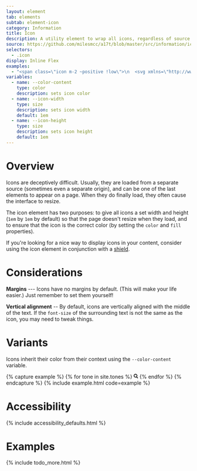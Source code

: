```yaml
---
layout: element
tab: elements
subtab: element-icon
category: Information
title: Icon
description: A utility element to wrap all icons, regardless of source
source: https://github.com/milesmcc/a17t/blob/master/src/information/icon.css
selectors:
  - .icon
display: Inline Flex
examples:
  - "<span class=\"icon m-2 ~positive !low\">\n  <svg xmlns=\"http://www.w3.org/2000/svg\" width=\"12\" height=\"13\">\n    <g stroke-width=\"2\" stroke=\"currentColor\" fill=\"none\">\n      <path d=\"M11.29 11.71l-4-4\" />\n      <circle cx=\"5\" cy=\"5\" r=\"4\" />\n    </g>\n  </svg>\n</span>"
variables:
  - name: --color-content
    type: color
    description: sets icon color
  - name: --icon-width
    type: size
    description: sets icon width
    default: 1em
  - name: --icon-height
    type: size
    description: sets icon height
    default: 1em
---
```


# Overview

Icons are deceptively difficult. Usually, they are loaded from a separate source (sometimes even a separate origin), and can be one of the last elements to appear on a page. When they do finally load, they often cause the interface to resize.

The icon element has two purposes: to give all icons a set width and height (`1em` by `1em` by default) so that the page doesn't resize when they load, and to ensure that the icon is the correct color (by setting the `color` and `fill` properties).

If you're looking for a nice way to display icons in your content, consider using the icon element in conjunction with a [shield](./shield).

# Considerations

**Margins** --- Icons have no margins by default. (This will make your life easier.) Just remember to set them yourself!

**Vertical alignment** -- By default, icons are vertically aligned with the middle of the text. If the `font-size` of the surrounding text is not the same as the icon, you may need to tweak things.

# Variants

Icons inherit their color from their context using the `--color-content` variable.

{% capture example %}
{% for tone in site.tones %}
<span class="icon m-2 ~{{tone}} !low">
    <svg xmlns="http://www.w3.org/2000/svg" width="12" height="13">
        <g stroke-width="2" stroke="currentColor" fill="none">
            <path d="M11.29 11.71l-4-4" />
            <circle cx="5" cy="5" r="4" />
        </g>
    </svg>
</span>
{% endfor %}
{% endcapture %}
{% include example.html code=example %}

# Accessibility

{% include accessibility_defaults.html %}

# Examples

{% include todo_more.html %}
